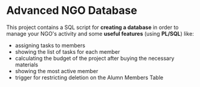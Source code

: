 # Advanced NGO Database
This project contains a SQL script for **creating a database** in order to manage your NGO's activity and some **useful features** (using **PL/SQL**) like:
* assigning tasks to members
* showing the list of tasks for each member
* calculating the budget of the project after buying the necessary materials
* showing the most active member
* trigger for restricting deletion on the Alumn Members Table
